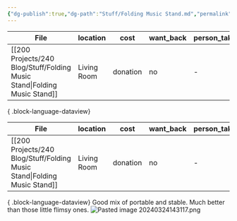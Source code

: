 ```yaml
---
{"dg-publish":true,"dg-path":"Stuff/Folding Music Stand.md","permalink":"/stuff/folding-music-stand/"}
---
```



| File                                                                        | location    | cost     | want_back | person_taking |
| --------------------------------------------------------------------------- | ----------- | -------- | --------- | ------------- |
| [[200 Projects/240 Blog/Stuff/Folding Music Stand\|Folding Music Stand]] | Living Room | donation | no        | \-            |

{ .block-language-dataview}

| File                                                                        | location    | cost     | want_back | person_taking |
| --------------------------------------------------------------------------- | ----------- | -------- | --------- | ------------- |
| [[200 Projects/240 Blog/Stuff/Folding Music Stand\|Folding Music Stand]] | Living Room | donation | no        | \-            |

{ .block-language-dataview}
Good mix of portable and stable. Much better than those little flimsy ones. 
![Pasted image 20240324143117.png](/img/user/Attachments/Pasted%20image%2020240324143117.png)